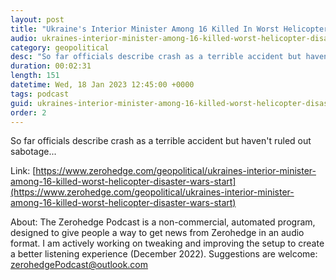 ```yaml
---
layout: post
title: "Ukraine's Interior Minister Among 16 Killed In Worst Helicopter Disaster Since War's Start"
audio: ukraines-interior-minister-among-16-killed-worst-helicopter-disaster-wars-start-0
category: geopolitical
desc: "So far officials describe crash as a terrible accident but haven't ruled out sabotage..."
duration: 00:02:31
length: 151
datetime: Wed, 18 Jan 2023 12:45:00 +0000
tags: podcast
guid: ukraines-interior-minister-among-16-killed-worst-helicopter-disaster-wars-start-0
order: 2
---
```

So far officials describe crash as a terrible accident but haven't ruled out sabotage...

Link: [https://www.zerohedge.com/geopolitical/ukraines-interior-minister-among-16-killed-worst-helicopter-disaster-wars-start](https://www.zerohedge.com/geopolitical/ukraines-interior-minister-among-16-killed-worst-helicopter-disaster-wars-start)

About: The Zerohedge Podcast is a non-commercial, automated program, designed to give people a way to get news from Zerohedge in an audio format.  I am actively working on tweaking and improving the setup to create a better listening experience (December 2022).  Suggestions are welcome: [zerohedgePodcast@outlook.com](mailto:zerohedgePodcast@outlook.com)